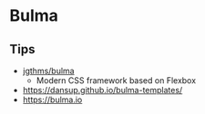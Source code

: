 # Bulma

## Tips
* [jgthms/bulma](https://github.com/jgthms/bulma)
  * Modern CSS framework based on Flexbox
* https://dansup.github.io/bulma-templates/
* https://bulma.io
